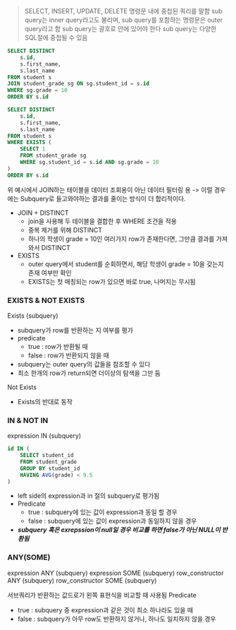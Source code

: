 > SELECT, INSERT, UPDATE, DELETE 명령문 내에 중첩된 쿼리를 말함
> sub query는 inner query라고도 불리며, sub query를 포함하는 명령문은 outer query라고 함
> sub query는 괄호로 안에 있어야 한다
> sub query는 다양한 SQL절에 중첩될 수 있음

```sql
SELECT DISTINCT
	s.id,
	s.first_name,
	s.last_name
FROM student s 
JOIN student_grade sg ON sg.student_id = s.id
WHERE sg.grade = 10
ORDER BY s.id
```

```sql
SELECT DISTINCT
	s.id,
	s.first_name,
	s.last_name
FROM student s 
WHERE EXISTS (
	SELECT 1 
	FROM student_grade sg
	WHERE sg.student_id = s.id AND sg.grade = 10
)
ORDER BY s.id
```
위 예시에서 JOIN하는 테이블을 데이터 조회용이 아닌 데이터 필터링 용
-> 이럴 경우에는 Subquery로 들고와야하는 결과를 줄이는 방식이 더 합리적이다.
- JOIN + DISTINCT
	- join을 사용해 두 테이블을 결합한 후 WHERE 조건을 적용
	- 중복 제거를 위해 DISTINCT
	- 하나의 학생이 grade = 10인 여러가지 row가 존재한다면, 그만큼 결과를 가져와서 DISTINCT
- EXISTS
	- outer query에서 student를 순회하면서, 해당 학생이 grade = 10을 갖는지 존재 여부만 확인
	- EXISTS는 첫 매칭되는 row가 있으면 바로 true, 나머지는 무시됨

### EXISTS & NOT EXISTS

Exists (subquery)
- subquery가 row를 반환하는 지 여부를 평가
- predicate
	- true : row가 반환될 때
	- false :  row가 반환되지 않을 때
- subquery는 outer query의 값들을 참조할 수 있다
- 최소 한개의 row가 return되면 더이상의 탐색을 그만 둠

Not Exists
- Exists의 반대로 동작

### IN  & NOT IN 
expression IN (subquery)
```sql
id IN (
	SELECT student_id
	FROM student_grade
	GROUP BY student_id
	HAVING AVG(grade) < 9.5
)
```
- left side의 expression과 in 절의 subquery로 평가됨
- Predicate
	- true : subquery에 있는 값이 expression과 동일 할 경우
	- false : subquery에 있는 값이 expression과 동일하지 않을 경우
- ***subquery 혹은 exrepssion이 null일 경우 비교를 하면 false가 아닌 NULL이 반환됨*** 

### ANY(SOME)
expression ANY (subquery)
expression SOME (subquery)
row_constructor ANY (subquery)
row_constructor SOME (subquery)

서브쿼리가 반환하는 값드로가 왼쪽 표현식을 비교할 때 사용됨
Predicate
- true : subquery 중 expression과 같은 것이 최소 하나라도 있을 때
- false : subquery가 아무 row도 반환하지 않거나, 하나도 일치하지 않을 경우